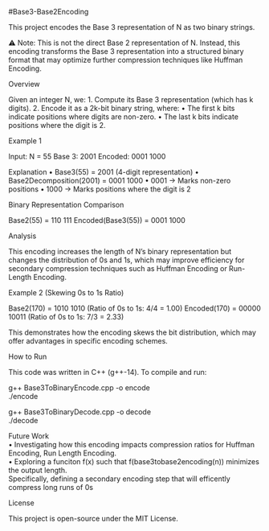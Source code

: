 #Base3-Base2Encoding

This project encodes the Base 3 representation of N as two binary strings.

⚠ Note: This is not the direct Base 2 representation of N. Instead, this encoding transforms the Base 3 representation into a structured binary format that may optimize further compression techniques like Huffman Encoding.

Overview

Given an integer N, we:
	1.	Compute its Base 3 representation (which has k digits).
	2.	Encode it as a 2k-bit binary string, where:
	•	The first k bits indicate positions where digits are non-zero.
	•	The last k bits indicate positions where the digit is 2.

Example 1

Input:  N = 55
Base 3: 2001
Encoded: 0001 1000

Explanation
	•	Base3(55) = 2001 (4-digit representation)
	•	Base2Decomposition(2001) = 0001 1000
	•	0001 → Marks non-zero positions
	•	1000 → Marks positions where the digit is 2

Binary Representation Comparison

Base2(55) = 110 111
Encoded(Base3(55)) = 0001 1000

Analysis

This encoding increases the length of N’s binary representation but changes the distribution of 0s and 1s, which may improve efficiency for secondary compression techniques such as Huffman Encoding or Run-Length Encoding.

Example 2 (Skewing 0s to 1s Ratio)

Base2(170) = 1010 1010       (Ratio of 0s to 1s: 4/4 = 1.00)
Encoded(170) = 00000 10011   (Ratio of 0s to 1s: 7/3 = 2.33)

This demonstrates how the encoding skews the bit distribution, which may offer advantages in specific encoding schemes.

How to Run

This code was written in C++ (g++-14). To compile and run:

g++ Base3ToBinaryEncode.cpp -o encode  
./encode  

g++ Base3ToBinaryDecode.cpp -o decode  
./decode  

Future Work  
	•	Investigating how this encoding impacts compression ratios for Huffman Encoding, Run Length Encoding.  
	•	Exploring a funciton f(x) such that f(base3tobase2encoding(n)) minimizes the output length.  
 		Specifically, defining a secondary encoding step that will efficently compress long runs of 0s  

License

This project is open-source under the MIT License.
